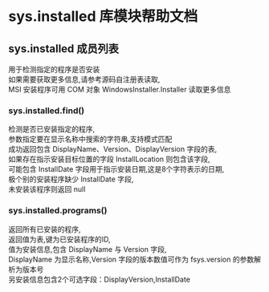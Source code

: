 # sys.installed 库模块帮助文档

<a id="sys.installed"></a>
## sys.installed 成员列表

用于检测指定的程序是否安装  
如果需要获取更多信息,请参考源码自注册表读取,  
MSI 安装程序可用 COM 对象 WindowsInstaller.Installer 读取更多信息

<a id="sys.installed.find"></a>
### sys.installed.find() 
 检测是否已安装指定的程序,  
参数指定要在显示名称中搜索的字符串,支持模式匹配  
成功返回包含 DisplayName、Version、DisplayVersion 字段的表,  
如果存在指示安装目标位置的字段 InstallLocation 则包含该字段,  
可能包含 InstallDate 字段用于指示安装日期,这是8个字符表示的日期,  
极个别的安装程序缺少 InstallDate 字段,  
未安装该程序则返回 null

<a id="sys.installed.programs"></a>
### sys.installed.programs() 
 返回所有已安装的程序,  
返回值为表,键为已安装程序的ID,  
值为安装信息,包含 DisplayName 与 Version 字段,  
DisplayName 为显示名称,Version 字段的版本数值可作为 fsys.version 的参数解析为版本号  
另安装信息包含2个可选字段：DisplayVersion,InstallDate
